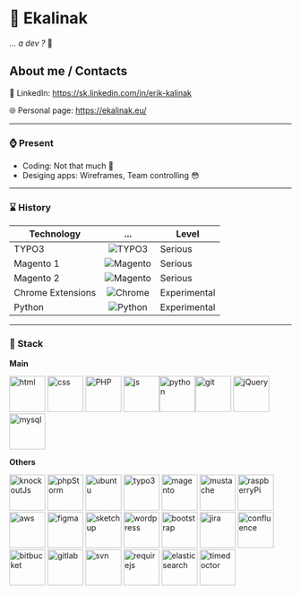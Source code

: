 # 👋 Ekalinak 

_... a dev ?_ :speak_no_evil:

## About me / Contacts 

:necktie: LinkedIn: https://sk.linkedin.com/in/erik-kalinak 

:globe_with_meridians: Personal page: https://ekalinak.eu/

---

### :watch: Present 

- Coding: Not that much :see_no_evil:
- Desiging apps: Wireframes, Team controlling :flushed:

---

### :hourglass: History 

Technology | ... | Level
---|:---:|---
 TYPO3 | ![TYPO3](https://s.softdeluxe.com/icons/png/32/3856/3856861.png) | Serious
Magento 1 | ![Magento](https://lh3.googleusercontent.com/proxy/sIIsChH8ifvPc_nuDIb7EnwOIyLx7hv1Ab5f54A6H-ZWyhJJrk4Vd3m0fgoIP7Z_R25su1Q6nZge5ODTvPtnYg=w1200-h630-p-k-no-nu) | Serious
Magento 2 | ![Magento](https://lh3.googleusercontent.com/proxy/sIIsChH8ifvPc_nuDIb7EnwOIyLx7hv1Ab5f54A6H-ZWyhJJrk4Vd3m0fgoIP7Z_R25su1Q6nZge5ODTvPtnYg=w1200-h630-p-k-no-nu) | Serious
Chrome Extensions | ![Chrome](https://www.autotechint.com/wp-content/uploads/google-chrome-icon-32.png) | Experimental
Python | ![Python](https://static.filehorse.com/icons/developer-tools/python-icon-32.png) | Experimental

---

### :page_with_curl: Stack

**Main**

<img alt="html" src="https://www.zdrojak.cz/wp-content/uploads/2011/01/html5-w3c-logo-6.png" width="64" /> <img alt="css" src="https://cdn.iconscout.com/icon/free/png-128/css-118-569410.png" width="64" /> <img alt="PHP" src="https://cdn.iconscout.com/icon/free/png-128/php-2752101-2284918.png" width="64" /> <img alt="js" src="https://xabikos.gallerycdn.vsassets.io/extensions/xabikos/javascriptsnippets/1.8.0/1587489699375/Microsoft.VisualStudio.Services.Icons.Default" width="64" /><img alt="python" src="https://www.shareicon.net/data/128x128/2016/07/16/634601_python_512x512.png" width="64" /><img alt="git" src="https://screenshots.dgtcdn.net/images/t_app-logo-l,f_auto,dpr_auto/p/ebbd605d-8325-44f7-957a-0a73131db238/112485503/git-logo.png" width="64" />
<img alt="jQuery" src="https://www.iconfinder.com/data/icons/scripting-and-programming-languages/512/JQuery_logo-128.png" width="64" /> <img alt="mysql" src="https://www.opc-router.de/wp-content/uploads/2018/03/mysql.png" width="64" />


**Others**

<img alt="knockoutJs" src="https://avatars-02.gitter.im/group/iv/4/57542d24c43b8c6019779f25" width="64" /> <img alt="phpStorm" src="https://img.informer.com/icons/png/128/7458/7458829.png" width="64" /> <img alt="ubuntu" src="https://i.stack.imgur.com/oP4Kn.png" width="64" /> <img alt="typo3" src="https://aimeos.org/fileadmin/aimeos.org/icons/typo3.png" width="64" /> <img alt="magento" src="https://www.shareicon.net/data/128x128/2015/10/06/112651_development_435x512.png" width="64" /> <img alt="mustache" src="https://geedew.com/assets/uploads/2012/10/mustacheimage.png" width="64" /> <img alt="raspberryPi" src="https://flathub.org/repo/appstream/x86_64/icons/128x128/org.raspberrypi.rpi-imager.png" width="64" /> <img alt="aws" src="https://amazonwebservices.gallerycdn.vsassets.io/extensions/amazonwebservices/aws-vsts-tools/1.8.0/1600364061807/Microsoft.VisualStudio.Services.Icons.Default" width="64" /> <img alt="figma" src="https://www.electronjs.org/app-img/figma/figma-icon-128.png" width="64" /> <img alt="sketchup" src="https://images.sftcdn.net/images/t_app-logo-l,f_auto/p/34f0df8f-8cda-432e-9e51-eeec7ced7f9d/3027214786/sketchup-free-sketchup.png" width="64" /> <img alt="wordpress" src="https://www.electronjs.org/app-img/wordpress-com/wordpress-com-icon-128.png" width="64" /> <img alt="bootstrap" src="https://cdn.iconscout.com/icon/free/png-128/bootstrap-6-1175203.png" width="64" /> <img alt="jira" src="https://lh3.googleusercontent.com/-iWUqhO0VJVY/XFo4HOLyFtI/AAAAAAAAB1A/hGZX-C9lYdAnMpPekvYa3AkmJHJSyEvYwCLcBGAs/s400/Icon_128x128.png" width="64" />  <img alt="confluence" src="https://data.apkhere.com/0f/com.atlassian.android.confluence.core/1.67.14/icon.png!s" width="64" /> <img alt="bitbucket" src="https://sk.followband.com/images/0/644/82922e95b00143f1d5eed2841c290006.jpg" width="64" /> <img alt="gitlab" src="https://assets.gitlab-static.net/assets/gitlab_logo-7ae504fe4f68fdebb3c2034e36621930cd36ea87924c11ff65dbcb8ed50dca58.png" width="64" /> <img alt="svn" src="https://lh3.googleusercontent.com/TFf5Jf_JmyeXGFoZColhgFeXPuuNN0LAGX_ZdlW9VlU1oIdH6-Dm9-U-nS8KmeUauW1ND71mk0E=w128-h128-e365" width="64" />  <img alt="requirejs" src="https://d2eip9sf3oo6c2.cloudfront.net/tags/images/000/001/068/square_128/requirejslogo.png" width="64" /> <img alt="elasticsearch" src="https://gquintana.github.io/images/logos/elasticsearch.png" width="64" /> <img alt="timedoctor" src="https://remoteok.io/assets/jobs/59fa3eea84d5acaba3fe9b91c27596d9.png" width="64" />










<!--
**ekalinak/ekalinak** is a ✨ _special_ ✨ repository because its `README.md` (this file) appears on your GitHub profile.

Here are some ideas to get you started:




- 🔭 I’m currently working on ...
- 🌱 I’m currently learning ...
- 👯 I’m looking to collaborate on ...
- 🤔 I’m looking for help with ...
- 💬 Ask me about ...
- 📫 How to reach me: ...
- 😄 Pronouns: ...
- ⚡ Fun fact: ...
-->
